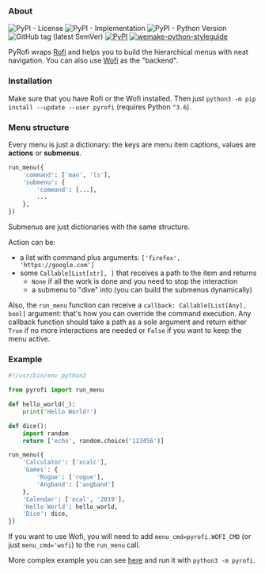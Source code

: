 ### About

![PyPI - License](https://img.shields.io/pypi/l/pyrofi.svg)
![PyPI - Implementation](https://img.shields.io/pypi/implementation/pyrofi.svg)
![PyPI - Python Version](https://img.shields.io/pypi/pyversions/pyrofi.svg)
![GitHub tag (latest SemVer)](https://img.shields.io/github/tag/astynax/pyrofi.svg)
[![PyPI](https://img.shields.io/pypi/v/pyrofi.svg)](https://pypi.org/project/pyrofi/)
[![wemake-python-styleguide](https://img.shields.io/badge/style-wemake-000000.svg)](https://github.com/wemake-services/wemake-python-styleguide)

PyRofi wraps [Rofi](https://github.com/davatorium/rofi) and helps you to build the hierarchical menus with neat navigation. You can also use [Wofi](https://hg.sr.ht/~scoopta/wofi) as the "backend".

### Installation

Make sure that you have Rofi or the Wofi installed. Then just `python3 -m pip install --update --user pyrofi` (requires Python `^3.6`).

### Menu structure

Every menu is just a dictionary: the keys are menu item captions, values are **actions** or **submenus**.

```python
run_menu({
    'command': ['man', 'ls'],
    'submenu': {
        'command': [...],
        ...
    },
})
```

Submenus are just dictionaries with the same structure.

Action can be:

- a list with command plus arguments: `['firefox', 'https://google.com']`
- some `Callable[List[str], ]` that receives a path to the item and returns
    - `None` if all the work is done and you need to stop the interaction
    - a submenu to "dive" into (you can build the submenus dynamically)

Also, the `run_menu` function can receive a `callback: Callable[List[Any], bool]` argument: that's how you can override the command execution. Any callback function should take a path as a sole argument and return either `True` if no more interactions are needed or `False` if you want to keep the menu active.

### Example

```python
#!/usr/bin/env python3

from pyrofi import run_menu

def hello_world(_):
    print('Hello World!')

def dice():
    import random
    return ['echo', random.choice('123456')]

run_menu({
    'Calculator': ['xcalc'],
    'Games': {
        'Rogue': ['rogue'],
        'Angband': ['angband']
    },
    'Calendar': ['ncal', '2019'],
    'Hello World': hello_world,
    'Dice': dice,
})
```

If you want to use Wofi, you will need to add `menu_cmd=pyrofi.WOFI_CMD` (or just `menu_cmd='wofi`) to the `run_menu` call.

More complex example you can see [here](https://github.com/astynax/pyrofi/blob/master/pyrofi/__main__.py) and run it with `python3 -m pyrofi`.

